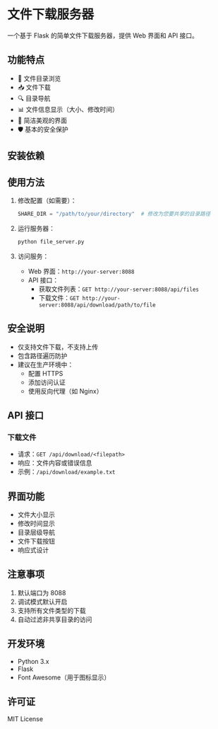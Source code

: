 # 文件下载服务器

一个基于 Flask 的简单文件下载服务器，提供 Web 界面和 API 接口。

## 功能特点

- 📁 文件目录浏览
- 📥 文件下载
- 🔍 目录导航
- 📊 文件信息显示（大小、修改时间）
- 🎯 简洁美观的界面
- 🛡️ 基本的安全保护

## 安装依赖 

## 使用方法

1. 修改配置（如需要）：
   ```python
   SHARE_DIR = "/path/to/your/directory"  # 修改为您要共享的目录路径
   ```

2. 运行服务器：
   ```bash
   python file_server.py
   ```

3. 访问服务：
   - Web 界面：`http://your-server:8088`
   - API 接口：
     - 获取文件列表：`GET http://your-server:8088/api/files`
     - 下载文件：`GET http://your-server:8088/api/download/path/to/file`

## 安全说明

- 仅支持文件下载，不支持上传
- 包含路径遍历防护
- 建议在生产环境中：
  - 配置 HTTPS
  - 添加访问认证
  - 使用反向代理（如 Nginx）

## API 接口

### 下载文件
- 请求：`GET /api/download/<filepath>`
- 响应：文件内容或错误信息
- 示例：`/api/download/example.txt`

## 界面功能

- 文件大小显示
- 修改时间显示
- 目录层级导航
- 文件下载按钮
- 响应式设计

## 注意事项

1. 默认端口为 8088
2. 调试模式默认开启
3. 支持所有文件类型的下载
4. 自动过滤非共享目录的访问

## 开发环境

- Python 3.x
- Flask
- Font Awesome（用于图标显示）

## 许可证

MIT License